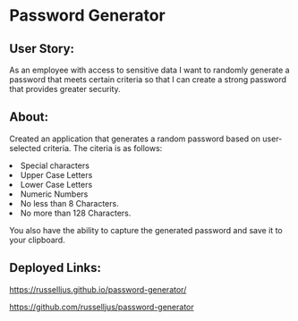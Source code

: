 

<h1>Password Generator</h1>


<h2> User Story:</h2>

As an employee with access to sensitive data
I want to randomly generate a password that meets certain criteria
so that I can create a strong password that provides greater security.

<h2> About:</h2>

Created an application that generates a random password based on user-selected criteria. The citeria is as follows:
  <li>Special characters</li>
  <li>Upper Case Letters</li>
  <li>Lower Case Letters</li>
  <li>Numeric Numbers</li>
  <li>No less than 8 Characters.</li>
  <li>No more than 128 Characters.</li>
  
  
 You also have the ability to capture the generated password and save it to your clipboard. 
 

  











<h2>Deployed Links:</h2>

https://russelljus.github.io/password-generator/

https://github.com/russelljus/password-generator
